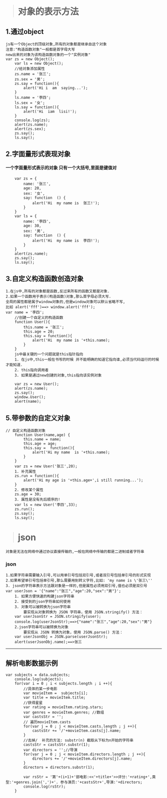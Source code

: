 > # 对象的表示方法
## 1.通过object
    js有一个Object的顶级对象,所有的对象都是继承自这个对象
    注意:"构造函数对象"一般都是首字母大写
    new出来的对象为该构造函数对象的一个"实例对象"
    var zs = new Object();
		var ls = new Object();
		//给对象添加属性
		zs.name = '张三';
		zs.sex = '男';
		zs.say = function(){
			alert('Hi i  am  saying...');
		}
		ls.name = '李四';
		ls.sex = '女';
		ls.say = function(){
			alert('Hi  iam  lisi!');
		}
		console.log(zs);
		alert(zs.name);
		alert(zs.sex);
		zs.say();
		ls.say();
## 2.字面量形式表现对象
####     一个字面量形式表示的对象 只有一个大括号,里面是键值对
        var zs = {
			name: '张三',
			age: 20,
			sex: '女',
			say: function  () {
				alert('Hi  my name is  张三!');
			}
		}
		var ls = {
			name: '李四',
			age: 30,
			sex: '男',
			say: function  () {
				alert('Hi  my name is  李四!');
			}
		}
		alert(zs.name);
		zs.say();
		ls.say();
## 3.自定义构造函数创造对象
    1.在js中,所有的对象都是函数,反过来所有的函数又都是对象.
	2.如果一个函数用于表示(构造函数)对象,那么首字母必须大写.
	全局的属性都是属于window对象的,但是window对象可以默认省略不写,
	比如 alert('fff')==> window.alert('fff');
    var name = '李四';
		//创建一个自定义的构造函数
		function User(){
			this.name = '张三';
			this.age = 20;
			this.say = function(){
				alert('Hi  my name is '+this.name);
			}
		}
		js中最关键的一个问题就是this指针指向
		1. 在js中,this一般在书写的时候 并不能明确的知道它指向谁,必须当代码运行的时候才能知道.
		2. this指向调用者
		3. 如果是通过new创建的对象,this指向该实例对象

		var zs = new User();
		alert(zs.name);
		zs.say();
		window.User();
		alert(name);
## 5.带参数的自定义对象
    // 自定义构造函数对象
		function User(name,age) {
			this.name = name;
			this.age = age;
			this.say =  function(){
				alert('Hi my name  is '+this.name);
			}
		}
		var zs = new User('张三',20);
		1. 补充属性
		zs.run = function(){
			alert('Hi my age is '+this.age+',i still running...');
		}
		2. 修改某个属性
		zs.age = 30;
		3. 属性是没有先后顺序的!
		var ls = new User('李四',33);
		zs.run();
		zs.say();
		ls.say();
> # json
    对象是无法在网络中通过协议直接传输的,一般在网络中传输的都是二进制或者字符串

### json 
    1.如果字符串需要输入引号,可以用单引号包括双引号,或者双引号包括单引号的形式实现
    2.如果希望单引号包括单引号,那么需要用到转义字符,比如: 'my name is \'张三\''
    3. json的字符串表示方法跟对象是一样的,但是属性必须用双引号,值也必须是双引号
    var userJson = '{"name":"张三","age":20,"sex":"男"}';
		1. 如果方便快速的构建json字符串
		2. 接受到的json字符串如何使用
		3. 对象可以被转换为json字符串
			要实现从对象转换为 JSON 字符串，使用 JSON.stringify() 方法：
		var userJsonStr = JSON.stringify(user);
		console.log(userJsonStr);==>{"name":"张三","age":20,"sex":"男"}
		2.json字符串可以被转换为对象
			要实现从 JSON 转换为对象，使用 JSON.parse() 方法：
		var userJsonObj = JSON.parse(userJsonStr);
		alert(userJsonObj.name);==>张三
***
## 解析电影数据示例
    var subjects = data.subjects;
		console.log(subjects);
		for(var i = 0 ; i < subjects.length ; i ++){
			//具体的某一步电影
			var movieItem =  subjects[i];
			var title = movieItem.title;
			//获得星星
			var rating = movieItem.rating.stars;
			var genres = movieItem.genres; //数组
			var castsStr = '';
			// 遍历movieItem.casts 
			for(var j = 0 ; j < movieItem.casts.length ; j ++){
				castsStr += '/'+movieItem.casts[j].name;
			}
			//去掉/  补充的方法: substr(n) 截取从下标为n开始的字符串
			castsStr = castsStr.substr(1);
			var directors = '';//导演
			for(var j = 0 ; j < movieItem.directors.length ; j ++){
				directors += '/'+movieItem.directors[j].name;
			}
			directors = directors.substr(1);

			var rsStr = '第'+(i+1)+'部电影:<<'+title+'>>评分:'+rating+',类型:'+genres.join(',')+'. 参与演员:'+castsStr+',导演:'+directors;
			console.log(rsStr);
		}

